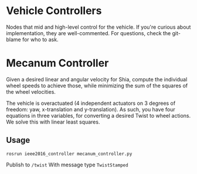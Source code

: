 Vehicle Controllers
===================

Nodes that mid and high-level control for the vehicle. If you're curious about implementation, they are well-commented. For questions, check the git-blame for who to ask.


# Mecanum Controller
Given a desired linear and angular velocity for Shia, compute the individual wheel speeds to achieve those, while minimizing the sum of the squares of the wheel velocities.

The vehicle is overactuated (4 independent actuators on 3 degrees of freedom: yaw, x-translation and y-translation). As such, you have four equations in three variables, for converting a desired Twist to wheel actions. We solve this with linear least squares.


## Usage
    rosrun ieee2016_controller mecanum_controller.py
Publish to ```/twist```
With message type ```TwistStamped```
